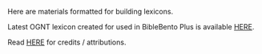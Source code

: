Here are materials formatted for building lexicons.

Latest OGNT lexicon created for used in BibleBento Plus is available <a href='https://github.com/eliranwong/OpenGNT/blob/master/Modules_for_Bible_Applications/BibleBento/DictOGNT.json.zip'>HERE</a>.

Read <a href='https://github.com/eliranwong/OpenGNT/blob/master/README.md#license'>HERE</a> for credits / attributions.
